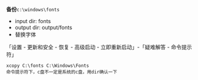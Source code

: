 __备份__`c:\windows\fonts`

- input dir: fonts
- output dir: output/fonts
- 替换字体

「设置 - 更新和安全 - 恢复 - 高级启动 - 立即重新启动」-「疑难解答 - 命令提示符」

``` shell
xcopy C:\fonts C:\Windows\Fonts
命令提示符下，c盘不一定是系统的c盘，用dir确认一下
```
